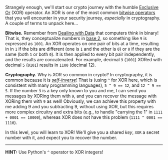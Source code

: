 Strangely enough, we'll start our crypto journey with the humble [Exclusive Or](https://en.wikipedia.org/wiki/Exclusive_or) (XOR) operator.
An XOR is one of the most common [bitwise operators](https://en.wikipedia.org/wiki/Logical_connective) that you will encounter in your security journey, _especially_ in cryptography.
A couple of terms to unpack here...

**Bitwise.**
Remember from [Dealing with Data](/fundamentals/data-dealings/) that computers think in binary!
That is, they conceptualize numbers in [base 2](https://www.google.com/search?q=learn+number+bases), so something like `9` is expressed as `1001`.
An XOR operates on one pair of bits at a time, resulting in in `1` if the bits are different (one is `1` and the other is `0`) or `0` if they are the same (both `1` or both `0`).
It is then applied to every bit pair independently, and the results are concatenated.
For example, decimal `9` (`1001`) XORed with decimal `5` (`0101`) results in `1100` (decimal 12).

**Cryptography.**
Why is XOR so common in crypto?
In cryptography, it is common because it is [_self-inverse_](https://en.wikipedia.org/wiki/Exclusive_or#Properties)!
That is (using `^` for XOR here, which is consistent with many programming languages), `5 ^ 9 == 12`, and `12 ^ 9 == 5`.
If the number `9` is a key only known to you and me, I can send you messages by XORing them with `9`, and you can recover the message with XORing them with `9` as well!
Obviously, we can achieve this property with me adding 9 and you subtracting 9, without using XOR, but this requires more complex circuitry and extra bits (e.g., to handle "carrying the 1" in `1111 + 0001 == 10000`), whereas XOR does not have this problem (`1111 ^ 0001 == 1110`).

In this level, you will learn to XOR!
We'll give you a shared _key_, `XOR` a secret number with it, and expect you to recover the number.

----
**HINT:** Use Python's `^` operator to XOR integers!
